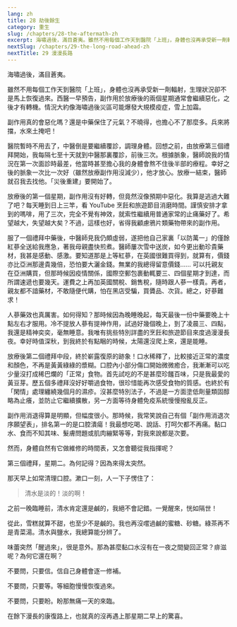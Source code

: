 ```yaml
---
lang: zh
title: 28 劫後餘生
category: 重生
slug: /chapters/28-the-aftermath-zh
excerpt: 海嘯過後，滿目蒼夷。雖然不用每個工作天到醫院「上班」，身體也沒再承受新一劑輻射，生理狀況卻不是馬上恢復過來。
nextSlug: /chapters/29-the-long-road-ahead-zh
nextTitle: 29 漫漫長路
---
```


<p class="cn">海嘯過後，滿目蒼夷。

<p class="cn">雖然不用每個工作天到醫院「上班」，身體也沒再承受新一劑輻射，生理狀況卻不是馬上恢復過來。西醫一早預告，副作用於放療後的兩個星期通常會繼續惡化，之後才有轉機。情況大約像海嘯過後災區可能爆發大規模疫症，雪上加霜。

<p class="cn">副作用真的會惡化嗎？還是中藥保住了元氣？不曉得，也擔心不了那麼多。兵來將擋，水來土掩吧！

<p class="cn">醫院暫時不用去了，中醫倒是要繼續覆診，調理身體。回想之前，由放療第三個禮拜開始，我每隔七至十天就到中醫那裏覆診，前後三次。根據脈象，醫師說我的情況在第一次面診時最差，他當時甚至擔心我的身體會熬不住後半部的療程。幸好之後的脈象一次比一次好（雖然放療副作用沒減少），他才放心。放療一結束，醫師就召我去找他。「災後重建」要開始了。

<p class="cn">放療後的第一個星期，副作用沒有好轉，但竟然沒像預期中惡化。我算是逃過大難了吧？每天睡到日上三竿，看 YouTube 烹飪和旅遊節目消磨時間。謹慎安排才拿到的嗎啡，用了三次，完全不覺有神效，就索性繼續用普通家常的止痛藥好了。希望越大，失望越大矣？不過，這樣也好，省得我顧慮鴉片類藥物帶來的副作用。

<p class="cn">服了一個禮拜中藥後，中醫師見我仍頗虛弱，遂把他自己家裏「以防萬一」的僅餘紅蔘全送給我應急，著我母親盡快煎煮。醫師屢次雪中送炭，如今更出動珍貴藥材，我甚是感動、感激。要知道那是上等紅蔘，在英國很難買得到，就算有，價錢亦比亞洲那邊貴幾倍，恐怕要大灑金錢。無業的我總得留意價錢...... 可以托親友在亞洲購買，但那時候因疫情關係，國際空郵包裹動輒要三、四個星期才到達，而所謂速遞也要幾天。運費之上再加英國關稅、銷售稅，隨時跟人蔘一樣貴。再者，親友都不諳藥材，不敢隨便代購，怕在黑店受騙，買贗品、次貨。總之，好蔘難求！

<p class="cn">人蔘藥效也真厲害。如何得知？那時候因為晚睡晚起，每天最後一份中藥要晚上十點左右才服用。冷不提放人蔘有提神作用，試過好幾個晚上，到了凌晨三、四點，我還是精神奕奕，毫無睡意。我唯有挑些特別詳盡的烹飪和旅遊節目來度過漫漫長夜。幸好時值深秋，到我終於有點睏的時候，太陽還沒爬上來，還是能睡。

<p class="cn">放療後第二個禮拜中段，終於嶄露復原的跡象！口水稀釋了，比較接近正常的濃度和顏色，不再是黃黃綠綠的漿糊。口腔內小部分傷口開始微微癒合，我漸漸可以吃少量沒打成稀巴爛的「正常」食物。首先試吃的不是甚麼珍饈百味，只是我最愛的黃豆芽。歷五個多禮拜沒好好嚼過食物，很珍惜能再次感受食物的質感。也終於有「閑情」處理纏繞幾個月的濕疹。沒甚麼特別法子，不過是一方面塗低劑量類固醇略為止癢，並防止它繼續擴散，另一方面等待身體免疫系統慢慢撥亂反正。

<p class="cn">副作用消退得算是明顯，但幅度很小。那時候，我常笑說自己有個「副作用消退次序願望表」，排名第一的是口腔潰瘍！我最想吃喝、說話、打呵欠都不再痛。黏口水、食而不知其味、髮膚問題或肌肉繃緊等等，對我來說都是次要。

<p class="cn">然而，身體自然有它做維修的時間表，又怎會聽從我指揮呢？

<p class="cn">第三個禮拜，星期二。為何記得？因為來得太突然。

<p class="cn">那天早上如常清理口腔。漱口一刻，人一下子愣住了：

<blockquote class="cn">清水是淡的！淡的啊！</blockquote>

<p class="cn">之前一晚臨睡前，清水肯定還是鹹的，我絕不會記錯。一覺醒來，恍如隔世！

<p class="cn">從此，雪糕就算不甜，也至少不是鹹的。我也再沒嚐過鹹的蜜糖、砂糖。綠茶再不是青菜湯。清水與鹽水，我總算能分辨了。

<p class="cn">味蕾突然「醒過來」，很是意外。那為甚麼黏口水沒有在一夜之間變回正常？痱滋呢？為何它還在啊？

<p class="cn">不要問，只要信。信自己身體會逐一修補。

<p class="cn">不要問，只要等。等細胞慢慢恢復過來。

<p class="cn">不要問，只要盼。盼那無痛一天的來臨。

<p class="cn">在餘下漫長的康復路上，也就真的沒再遇上那星期二早上的驚喜。
